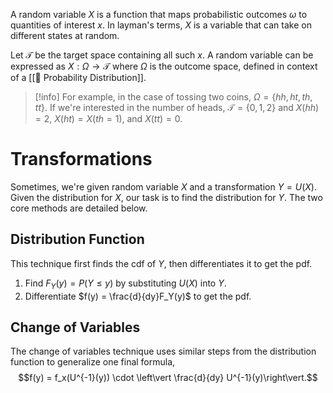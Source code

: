 A random variable $X$ is a function that maps probabilistic outcomes $\omega$ to quantities of interest $x$. In layman's terms, $X$ is a variable that can take on different states at random.

Let $\mathcal{T}$ be the target space containing all such $x$. A random variable can be expressed as $X: \Omega \rightarrow \mathcal{T}$ where $\Omega$ is the outcome space, defined in context of a [[🎲 Probability Distribution]].

> [!info]
> For example, in the case of tossing two coins, $\Omega = \{ hh, ht, th, tt \}$. If we're interested in the number of heads, $\mathcal{T} = \{ 0, 1, 2 \}$ and $X(hh) = 2$, $X(ht) = X(th = 1)$, and $X(tt) = 0$.

# Transformations
Sometimes, we're given random variable $X$ and a transformation $Y = U(X)$. Given the distribution for $X$, our task is to find the distribution for $Y$. The two core methods are detailed below.

## Distribution Function
This technique first finds the cdf of $Y$, then differentiates it to get the pdf.
1. Find $F_Y(y) = P(Y \leq y)$ by substituting $U(X)$ into $Y$.
2. Differentiate $f(y) = \frac{d}{dy}F_Y(y)$ to get the pdf.

## Change of Variables
The change of variables technique uses similar steps from the distribution function to generalize one final formula, $$f(y) = f_x(U^{-1}(y)) \cdot \left\vert \frac{d}{dy} U^{-1}(y)\right\vert.$$